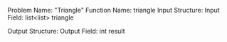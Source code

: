 Problem Name: "Triangle"
Function Name: triangle
Input Structure:
Input Field: list<list<int>> triangle

Output Structure:
Output Field: int result